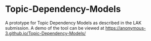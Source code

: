# Topic-Dependency-Models
A prototype for Topic Dependency Models as described in the LAK submission. A demo of the tool can be viewed at https://anonymous-3.github.io/Topic-Dependency-Models/ 
